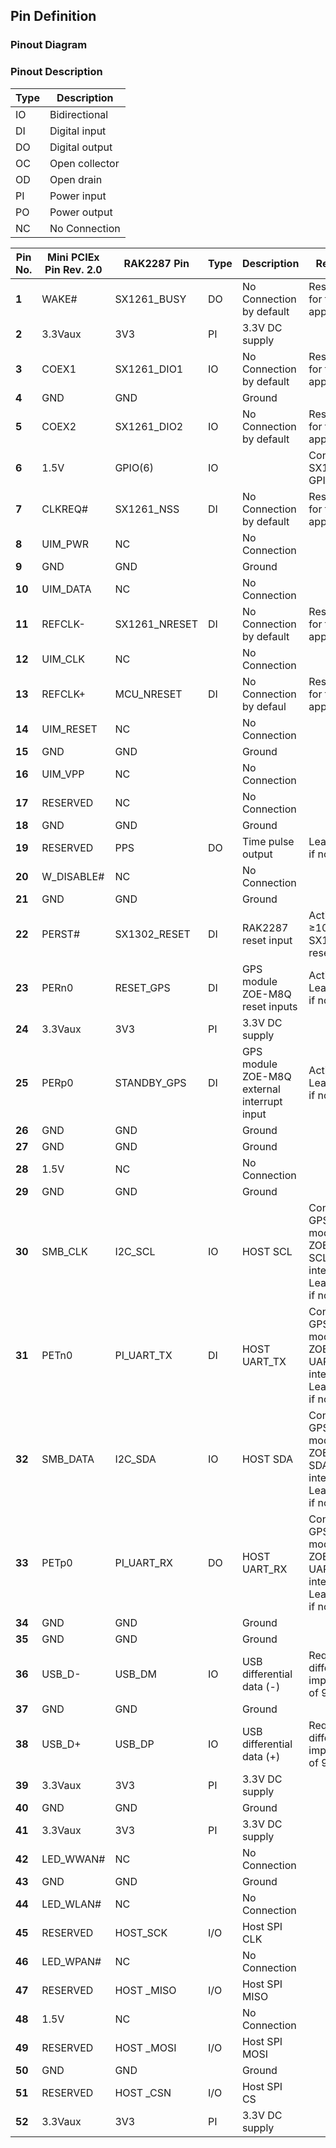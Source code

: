## Pin Definition

### Pinout Diagram

<rk-img
  src="/assets/images/datasheet/rak2287/pin-definition/vxzsalj5pmn34nysz34q.png"
  width="100%"
  figure-number="3"
  caption="RAK2287 Pinout Diagram"
/>

### Pinout Description

| **Type** | **Description** | 
| ---- | ------------------- | 
| IO | Bidirectional         | 
| DI | Digital input         | 
| DO | Digital output        | 
| OC | Open collector        | 
| OD | Open drain            | 
| PI | Power input           | 
| PO | Power output          | 
| NC | No Connection         | 

| **Pin No.** | **Mini PCIEx Pin Rev. 2.0** | **RAK2287 Pin** | **Type** | **Description** | **Remarks** | 
| ---- | ---- | ---- | ---- | ---- | ---- | 
| **1** | WAKE# | SX1261_BUSY | DO | No Connection by default | Reserved for future applications | 
| **2** | 3.3Vaux | 3V3 | PI | 3.3V DC supply |  | 
| **3** | COEX1 | SX1261_DIO1 | IO | No Connection by default | Reserved for future applications | 
| **4** | GND | GND |  | Ground |  | 
| **5** | COEX2 | SX1261_DIO2 | IO | No Connection by default | Reserved for future applications | 
| **6** | 1.5V | GPIO(6) | IO |  | Connect to SX1302’s GPIO[6]. | 
| **7** | CLKREQ# | SX1261_NSS | DI | No Connection by default | Reserved for future applications | 
| **8** | UIM_PWR | NC |  | No Connection |  | 
| **9** | GND | GND |  | Ground |  | 
| **10** | UIM_DATA | NC |  | No Connection |  | 
| **11** | REFCLK- | SX1261_NRESET | DI | No Connection by default | Reserved for future applications | 
| **12** | UIM_CLK | NC |  | No Connection |  | 
| **13** | REFCLK+ | MCU_NRESET | DI | No Connection by defaul | Reserved for future applications | 
| **14** | UIM_RESET | NC |  | No Connection |  | 
| **15** | GND | GND |  | Ground |  | 
| **16** | UIM_VPP | NC |  | No Connection |  | 
| **17** | RESERVED | NC |  | No Connection |  | 
| **18** | GND | GND |  | Ground |  | 
| **19** | RESERVED | PPS | DO | Time pulse output | Leave open if not used. | 
| **20** | W_DISABLE# | NC |  | No Connection |  | 
| **21** | GND | GND |  | Ground |  | 
| **22** | PERST# | SX1302_RESET | DI | RAK2287 reset input | Active high, ≥100ns for SX1302 reset. | 
| **23** | PERn0 | RESET_GPS | DI | GPS module ZOE-M8Q reset inputs | Active low, Leave open if not used. | 
| **24** | 3.3Vaux | 3V3 | PI | 3.3V DC supply |  | 
| **25** | PERp0 | STANDBY_GPS | DI | GPS module ZOE-M8Q external interrupt input | Active low, Leave open if not used. | 
| **26** | GND | GND |  | Ground |  | 
| **27** | GND | GND |  | Ground |  | 
| **28** | 1.5V | NC |  | No Connection |  | 
| **29** | GND | GND |  | Ground |  | 
| **30** | SMB_CLK | I2C_SCL | IO | HOST SCL | Connect to GPS module ZOE-M8Q’s SCL internally. Leave open if not used. | 
| **31** | PETn0 | PI_UART_TX | DI | HOST UART_TX | Connect to GPS module ZOE-M8Q’s UART_RX internally. Leave open if not used. | 
| **32** | SMB_DATA | I2C_SDA | IO | HOST SDA | Connect to GPS module ZOE-M8Q’s SDA internally. Leave open if not used. | 
| **33** | PETp0 | PI_UART_RX | DO | HOST UART_RX | Connect to GPS module ZOE-M8Q’s UART_TX internally. Leave open if not used. | 
| **34** | GND | GND |  | Ground |  | 
| **35** | GND | GND |  | Ground |  | 
| **36** | USB_D- | USB_DM | IO | USB differential data (-) | Require differential impedance of 90Ω. | 
| **37** | GND | GND |  | Ground |  | 
| **38** | USB_D+ | USB_DP | IO | USB differential data (+) | Require differential impedance of 90Ω. | 
| **39** | 3.3Vaux | 3V3 | PI | 3.3V DC supply |  | 
| **40** | GND | GND |  | Ground |  | 
| **41** | 3.3Vaux | 3V3 | PI | 3.3V DC supply |  | 
| **42** | LED_WWAN# | NC |  | No Connection |  | 
| **43** | GND | GND |  | Ground |  | 
| **44** | LED_WLAN# | NC |  | No Connection |  | 
| **45** | RESERVED | HOST_SCK | I/O | Host SPI CLK |  | 
| **46** | LED_WPAN# | NC |  | No Connection |  | 
| **47** | RESERVED | HOST _MISO | I/O | Host SPI MISO |  | 
| **48** | 1.5V | NC |  | No Connection |  | 
| **49** | RESERVED | HOST _MOSI | I/O | Host SPI MOSI |  | 
| **50** | GND | GND |  | Ground |  | 
| **51** | RESERVED | HOST _CSN | I/O | Host SPI CS |  | 
| **52** | 3.3Vaux | 3V3 | PI | 3.3V DC supply |  |